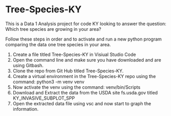 # Tree-Species-KY
This is a Data 1 Analysis project for code KY looking to answer the question: Which tree species are growing in your area?

Follow these steps in order and to activate and run a new python program comparing the data one tree species in your area.

1)  Create a file titled Tree-Species-KY in Visiual Studio Code
2)  Open the command line and make sure you have downloaded and are using Gitbash.
3)  Clone the repo from Git Hub titled Tree-Species-KY.
4)  Create a virtual environment in the Tree-Species-KY repo using the command: 
    python3 -m venv venv
5)  Now activate the venv using the command: venv/bin/Scripts
6)  Download and Extract the data from the USDA site fs.usda.gov titled KY_INVASIVE_SUBPLOT_SPP
7)  Open the extracted data file using vsc and now start to graph the information.    

